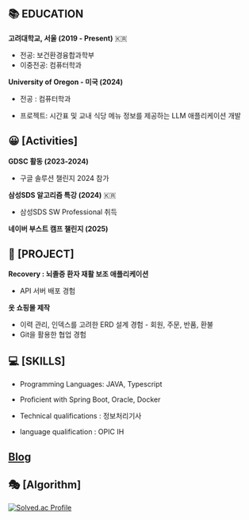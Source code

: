 


## 📚 EDUCATION

**고려대학교, 서울 (2019 - Present)** 🇰🇷

- 전공: 보건환경융합과학부
- 이중전공: 컴퓨터학과


**University of Oregon - 미국  (2024)** 

- 전공 : 컴퓨터학과

- 프로젝트: 시간표 및 교내 식당 메뉴 정보를 제공하는 LLM 애플리케이션 개발



## 😀 [Activities]

**GDSC 활동 (2023-2024)**

- 구글 솔루션 챌린지 2024 참가

**삼성SDS 알고리즘 특강 (2024)** 🇰🇷

- 삼성SDS SW Professional 취득

**네이버 부스트 캠프 챌린지 (2025)**



## 📃 [PROJECT]

**Recovery : 뇌졸증 환자 재활 보조 애플리케이션**

- API 서버 배포 경험

**옷 쇼핑몰 제작**

- 이력 관리, 인덱스를 고려한 ERD 설계 경험 - 회원, 주문, 반품, 환불
- Git을 활용한 협업 경험


## 💻 [SKILLS]

- Programming Languages: JAVA, Typescript

- Proficient with Spring Boot, Oracle, Docker

- Technical qualifications :  정보처리기사

- language qualification : OPIC IH

## [Blog](https://moset1.github.io/)

## 🎭 [Algorithm]

[![Solved.ac Profile](http://mazassumnida.wtf/api/v2/generate_badge?boj=kimmose98)](https://solved.ac/kimmose98/)




<!--
**moset1/moset1** is a ✨ _special_ ✨ repository because its `README.md` (this file) appears on your GitHub profile.

Here are some ideas to get you started:

- 🔭 I’m currently working on ...
- 🌱 I’m currently learning ...
- 👯 I’m looking to collaborate on ...
- 🤔 I’m looking for help with ...
- 💬 Ask me about ...
- 📫 How to reach me: ...
- 😄 Pronouns: ...
- ⚡ Fun fact: ...
-->
